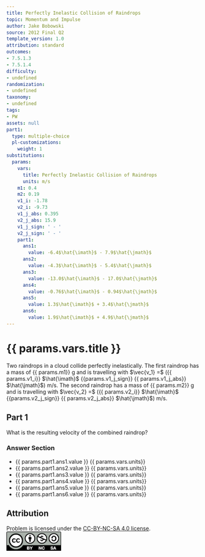 ```yaml
---
title: Perfectly Inelastic Collision of Raindrops
topic: Momentum and Impulse
author: Jake Bobowski
source: 2012 Final Q2
template_version: 1.0
attribution: standard
outcomes:
- 7.5.1.3
- 7.5.1.4
difficulty:
- undefined
randomization:
- undefined
taxonomy:
- undefined
tags:
- PW
assets: null
part1:
  type: multiple-choice
  pl-customizations:
    weight: 1
substitutions:
  params:
    vars:
      title: Perfectly Inelastic Collision of Raindrops
      units: m/s
    m1: 0.4
    m2: 0.19
    v1_i: -1.78
    v2_i: -9.73
    v1_j_abs: 0.395
    v2_j_abs: 15.9
    v1_j_sign: ' - '
    v2_j_sign: ' - '
    part1:
      ans1:
        value: -6.4$\hat{\imath}$ - 7.9$\hat{\jmath}$
      ans2:
        value: -4.3$\hat{\imath}$ - 5.4$\hat{\jmath}$
      ans3:
        value: -13.0$\hat{\imath}$ - 17.0$\hat{\jmath}$
      ans4:
        value: -0.76$\hat{\imath}$ - 0.94$\hat{\jmath}$
      ans5:
        value: 1.3$\hat{\imath}$ + 3.4$\hat{\jmath}$
      ans6:
        value: 1.9$\hat{\imath}$ + 4.9$\hat{\jmath}$
---
```

# {{ params.vars.title }}
Two raindrops in a cloud collide perfectly inelastically. The first raindrop has a mass of {{ params.m1}} g and is travelling with $\vec{v_1} =$ ({{ params.v1_i}} $\hat{\imath}$ {{params.v1_j_sign}} {{ params.v1_j_abs}} $\hat{\jmath}$) m/s.
The second raindrop has a mass of {{ params.m2}} g and is travelling with $\vec{v_2} =$ ({{ params.v2_i}} $\hat{\imath}$ {{params.v2_j_sign}} {{ params.v2_j_abs}} $\hat{\jmath}$) m/s.

## Part 1

What is the resulting velocity of the combined raindrop?

### Answer Section

- {{ params.part1.ans1.value }} {{ params.vars.units}}
- {{ params.part1.ans2.value }} {{ params.vars.units}}
- {{ params.part1.ans3.value }} {{ params.vars.units}}
- {{ params.part1.ans4.value }} {{ params.vars.units}}
- {{ params.part1.ans5.value }} {{ params.vars.units}}
- {{ params.part1.ans6.value }} {{ params.vars.units}}

## Attribution

Problem is licensed under the [CC-BY-NC-SA 4.0 license](https://creativecommons.org/licenses/by-nc-sa/4.0/).<br> ![The Creative Commons 4.0 license requiring attribution-BY, non-commercial-NC, and share-alike-SA license.](https://raw.githubusercontent.com/firasm/bits/master/by-nc-sa.png)